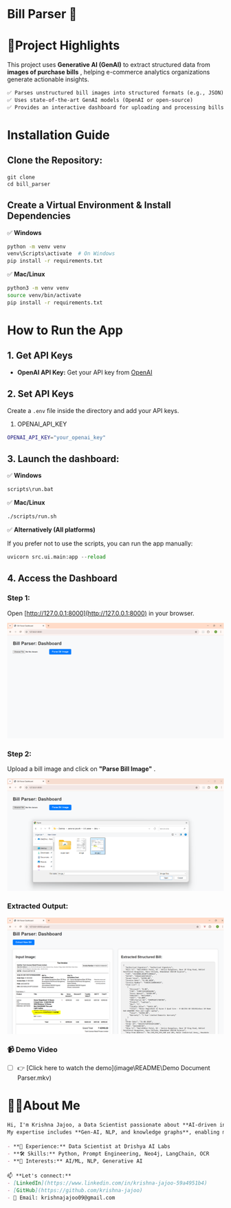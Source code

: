 # Bill Parser 🚀

# 🌟**Project Highlights**

This project uses **Generative AI (GenAI)** to extract structured data from  **images of purchase bills** , helping e-commerce analytics organizations generate actionable insights.

```markdown
✅ Parses unstructured bill images into structured formats (e.g., JSON)
✅ Uses state-of-the-art GenAI models (OpenAI or open-source)
✅ Provides an interactive dashboard for uploading and processing bills
```

# Installation Guide

## Clone the Repository:

```env
git clone 
cd bill_parser
```

## Create a Virtual Environment & Install Dependencies

✅ **Windows**

```bash
python -m venv venv
venv\Scripts\activate  # On Windows
pip install -r requirements.txt
```

✅ **Mac/Linux**

```bash
python3 -m venv venv
source venv/bin/activate
pip install -r requirements.txt  
```

# **How to Run the App**

## 1. Get API Keys

- **OpenAI API Key:** Get your API key from [OpenAI](https://platform.openai.com/)

## 2. Set API Keys

Create a `.env` file inside the directory and add your API keys.

1. OPENAI_API_KEY

```bash
OPENAI_API_KEY="your_openai_key"
```

## 3. Launch the dashboard:

✅ **Windows**

```bat
scripts\run.bat
```

✅ **Mac/Linux**

```bash
./scripts/run.sh
```

✅ **Alternatively (All platforms)**

If you prefer not to use the scripts, you can run the app manually:

```python
uvicorn src.ui.main:app --reload 
```

## 4. Access the Dashboard

### Step 1:

Open [http://127.0.0.1:8000](http://127.0.0.1:8000) in your browser.

![1745058552991](image/README/1745058552991.png)

### Step 2:

Upload a bill image and click on  **"Parse Bill Image"** .

![1745058679003](image/README/1745058679003.png)

### Extracted Output:

![1745058759879](image/README/1745058759879.png)


### 📹 Demo Video

* [ ] 👉 [Click here to watch the demo](image\README\Demo Document Parser.mkv)

# 👨‍💻About Me

```markdown
Hi, I'm Krishna Jajoo, a Data Scientist passionate about **AI-driven information extraction** and **knowledge automation**.  
My expertise includes **Gen-AI, NLP, and knowledge graphs**, enabling me to build intelligent systems.  

- **💼 Experience:** Data Scientist at Drishya AI Labs  
- **🛠 Skills:** Python, Prompt Engineering, Neo4j, LangChain, OCR  
- **🚀 Interests:** AI/ML, NLP, Generative AI  

📫 **Let's connect:**  
- [LinkedIn](https://www.linkedin.com/in/krishna-jajoo-59a4951b4)  
- [GitHub](https://github.com/krishna-jajoo)  
- 📧 Email: krishnajajoo09@gmail.com  
```
